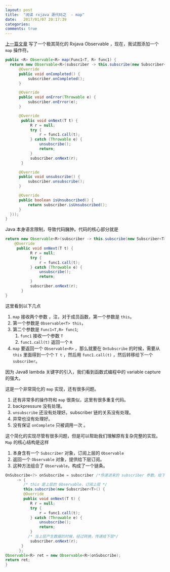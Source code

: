 ```yaml
---
layout: post
title:  "阅读 rxjava 源代码之  - map"
date:   2017/01/07 20:17:39
categories:
comments: true
---
```

[上一篇文章](http://www.jianshu.com/p/a927dfb384e9) 写了一个极其简化的 Rxjava Observable ，现在，我试图添加一个 `map` 操作符。

```java
public <R> Observable<R> map(Func1<T, R> func1) {
  return new Observable<R>(subscriber -> this.subscribe(new Subscriber<T>() {
      @Override
      public void onCompleted() {
          subscriber.onCompleted();
      }

      @Override
      public void onError(Throwable e) {
          subscriber.onError(e);
      }

      @Override
       public void onNext(T t) {
           R r = null;
           try {
               r = func1.call(t);
           } catch (Throwable e) {
               unsubscribe();
               return;
           }
           subscriber.onNext(r);
       }

      @Override
      public void unsubscribe() {
          subscriber.unsubscribe();
      }

      @Override
      public boolean isUnsubscribed() {
          return subscriber.isUnsubscribed();
      }
  }));
}
```

Java 本身语言限制，导致代码臃肿。代码的核心部分就是

```java
return new Observable<R>(subscriber -> this.subscribe(new Subscriber<T>() {
    @Override
     public void onNext(T t) {
           R r = null;
           try {
               r = func1.call(t);
           } catch (Throwable e) {
               unsubscribe();
               return;
           }
           subscriber.onNext(r);
       }
}
```

这里看到以下几点
1. `map` 接收两个参数 ，注，对于成员函数，第一个参数是 `this`。
2. 第一个参数是 `Observable<T> this`，
3. 第二个参数是 `Func1<T,R> func1`;
    1. `func1` 接收一个参数 `T`
    2. `func1.call(t)` 返回一个 `R`
4. `map` 要返回一个 `Observable<R>` ，那么就要在 `OnSubscribe` 的时候，需要从 `this` 里面得到一个个 `T t` ，然后用 `func1.call(t)` ，然后转移给下一个 `subscriber`。

因为  Java8 lambda 关键字的引入，我们看到函数式编程中的 variable capture 的强大。

这是一个非常简化的 `map` 实现，还有很多问题。
1. 还有非常多的操作符和 `map` 很类似，这里有很多重复代码。
2. backpressure 没有处理。
3. `unsubscribe` 还没有处理好。subscriber 链的关系没有处理。
4. 异常也没有处理好。
5. 没有保证 `onComplete` 只被调用一次 。

这个简化的实现尽管有很多问题，但是可以帮助我们理解原有复杂完整的实现。`Map` 的核心结构是这样

1. 本身含有一个 `Subscriber` 对象，订阅上层的 `Observable`
2. 返回一个 `Observable` 对象，提供给下层订阅。
3. 这种方法组合了 `Observable`，构成了一个链条。


```java
OnSubscribe<?> onSubscribe = subscriber /*传递进来的 subscriber 参数，给下层产生数据*/
     -> {
        /* this 是上层的 Observable，订阅上层 */
        this.subscribe(new Subscriber<T>() {
        @Override
        public void onNext(T t) {
           R r = null;
           try {
               r = func1.call(t);
           } catch (Throwable e) {
               unsubscribe();
               return;
           }
          /* 当上层产生数据的时候，经过转换，传递给下层*/
           subscriber.onNext(r);
       }
      };
Observable<R> ret = new Observable<R>(onSubscribe);
return ret;
}
```
